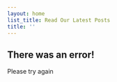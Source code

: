 ```yaml
---
layout: home
list_title: Read Our Latest Posts
title: ''
---
```


## There was an error!

Please try again